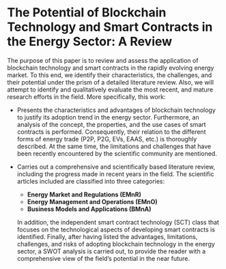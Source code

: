 
# The Potential of Blockchain Technology and Smart Contracts in the Energy Sector: A Review

The purpose of this paper is to review and assess the application of blockchain technology and smart contracts in the rapidly evolving energy market. To this end, we identify their characteristics, the challenges, and their potential under the prism of a detailed literature review. Also, we will attempt to identify and qualitatively evaluate the most recent, and mature research efforts in the field. More specifically, this work:

- Presents the characteristics and advantages of blockchain technology to justify its adoption trend in the energy sector. Furthermore, an analysis of the concept, the properties, and the use cases of smart contracts is performed. Consequently, their relation to the different forms of energy trade (P2P, P2G, EVs, EAAS, etc.) is thoroughly described. At the same time, the limitations and challenges that have been recently encountered by the scientific community are mentioned.

- Carries out a comprehensive and scientifically based literature review, including the progress made in recent years in the field. The scientific articles included are classified into three categories:
  - **Energy Market and Regulations (EMnR)**
  - **Energy Management and Operations (EMnO)**
  - **Business Models and Applications (BMnA)**

  In addition, the independent smart contract technology (SCT) class that focuses on the technological aspects of developing smart contracts is identified. Finally, after having listed the advantages, limitations, challenges, and risks of adopting blockchain technology in the energy sector, a SWOT analysis is carried out, to provide the reader with a comprehensive view of the field’s potential in the near future.


